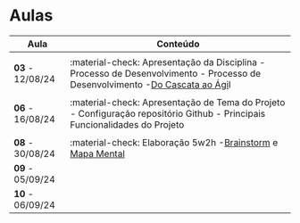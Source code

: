 # Aulas

| Aula                     | Conteúdo                                                                                                                                                           |
| ------------------------ | ------------------------------------------------------------------------------------------------------------------------------------------------------------------- |
|                          |                                                                                                                                                                     |
| __03__ - 12/08/24 | :material-check: Apresentação da Disciplina - Processo de Desenvolvimento - Processo de Desenvolvimento -[Do Cascata ao Ági](../assets/Aulas/CascataAoAgil.docx)l |
|                          |                                                                                                                                                                     |
| __06__ - 16/08/24 | :material-check: Apresentação de Tema do Projeto - Configuração repositório Github - Principais Funcionalidades do Projeto                                     |
|                          |                                                                                                                                                                     |
| __08__ - 30/08/24 | :material-check: Elaboração 5w2h -[Brainstorm](../assets/Aulas/O%20processo%20de brainstorm.pdf) e [Mapa Mental](../assets/Aulas/Mapa%20Mental.pdf)                   |
| __09__ - 05/09/24 |                                                                                                                                                                     |
| __10__ - 06/09/24 |                                                                                                                                                                     |
